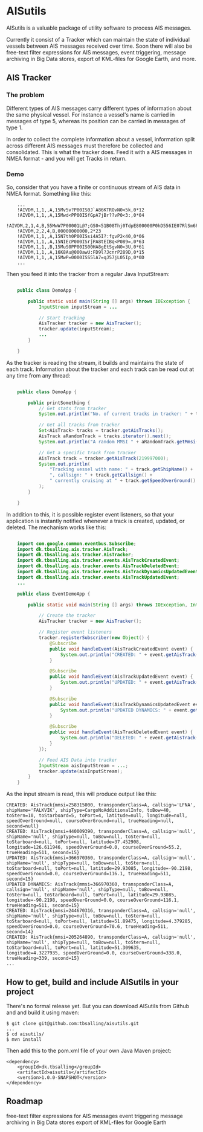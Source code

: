 # AISutils

AISutils is a valuable package of utility software to process AIS messages.

Currently it consist of a Tracker which can maintain the state of individual vessels between AIS messages received over time. Soon there will also be
free-text filter expressions for AIS messages, event triggering, message archiving in Big Data stores, export of KML-files for Google Earth, and more.

## AIS Tracker

### The problem
Different types of AIS messages carry different types of information about the same physical
vessel. For instance a vessel's name is carried in messages of type 5, whereas its position
can be carried in messages of type 1.

In order to collect the complete information about a vessel, information split across different
AIS messages must therefore be collected and consolidated. This is what the tracker does. Feed it
with a AIS messages in NMEA format - and you will get Tracks in return.

### Demo
So, consider that you have a finite or continuous stream of AIS data in NMEA format.
Something like this:

```
    ...
    !AIVDM,1,1,,A,15Mv5v?P00IS0J`A86KTROvN0<5k,0*12
    !AIVDM,1,1,,A,15Mwd<PP00ISfGpA7jBr??vP0<3:,0*04
    !AIVDM,2,1,4,B,55MwW7P00001L@?;GS0<51B08Thj0TdpE800000P0hD556IE07RlSm6P0000,0*0B
    !AIVDM,2,2,4,B,00000000000,2*23
    !AIVDM,1,1,,A,15N7th0P00ISsi4A5I?:fgvP2<40,0*06
    !AIVDM,1,1,,A,15NIEcP000ISrjPA8tEIBq<P089=,0*63
    !AIVDM,1,1,,B,15MuS0PP00IS00HA8gEtSgvN0<3U,0*61
    !AIVDM,1,1,,A,16K8Au@000awU:FD9l?JcnrP289D,0*15
    !AIVDM,1,1,,A,15MwP=0000ISS5lA7=qJ57jL05Ip,0*0D
    ...
```

Then you feed it into the tracker from a regular Java InputStream:

``` java

    public class DemoApp {

        public static void main(String [] args) throws IOException {
            InputStream inputStream = ...

            // Start tracking
            AisTracker tracker = new AisTracker();
            tracker.update(inputStream);
            ...
        }

    }
```

As the tracker is reading the stream, it builds and maintains the state of each track. Information about the tracker and each
track can be read out at any time from any thread:

``` java

    public class DemoApp {

        public printSomething {
            // Get stats from tracker
            System.out.println("No. of current tracks in tracker: " + tracker.getNumberOfAisTracks());

            // Get all tracks from tracker
            Set<AisTrack> tracks = tracker.getAisTracks();
            AisTrack aRandomTrack = tracks.iterator().next();
            System.out.println("A random MMSI " + aRandomTrack.getMmsi());

            // Get a specific track from tracker
            AisTrack track = tracker.getAisTrack(219997000);
            System.out.println(
                "Tracking vessel with name: " + track.getShipName() +
                ", callsign: " + track.getCallsign() +
                " currently cruising at " + track.getSpeedOverGround() + " knots."
            );
        }

    }
```

In addition to this, it is possible register event listeners, so that your application is instantly notified
whenever a track is created, updated, or deleted. The mechanism works like this:

``` java

    import com.google.common.eventbus.Subscribe;
    import dk.tbsalling.ais.tracker.AisTrack;
    import dk.tbsalling.ais.tracker.AisTracker;
    import dk.tbsalling.ais.tracker.events.AisTrackCreatedEvent;
    import dk.tbsalling.ais.tracker.events.AisTrackDeletedEvent;
    import dk.tbsalling.ais.tracker.events.AisTrackDynamicsUpdatedEvent;
    import dk.tbsalling.ais.tracker.events.AisTrackUpdatedEvent;
    ...

    public class EventDemoApp {

        public static void main(String [] args) throws IOException, InterruptedException {

            // Create the tracker
            AisTracker tracker = new AisTracker();

            // Register event listeners
            tracker.registerSubscriber(new Object() {
                @Subscribe
                public void handleEvent(AisTrackCreatedEvent event) {
                    System.out.println("CREATED: " + event.getAisTrack());
                }

                @Subscribe
                public void handleEvent(AisTrackUpdatedEvent event) {
                    System.out.println("UPDATED: " + event.getAisTrack());
                }

                @Subscribe
                public void handleEvent(AisTrackDynamicsUpdatedEvent event) {
                    System.out.println("UPDATED DYNAMICS: " + event.getAisTrack());
                }

                @Subscribe
                public void handleEvent(AisTrackDeletedEvent event) {
                    System.out.println("DELETED: " + event.getAisTrack());
                }
            });

            // Feed AIS Data into tracker
            InputStream aisInputStream = ...;
            tracker.update(aisInputStream);
        }
    }
```

As the input stream is read, this will produce output like this:

```
CREATED: AisTrack{mmsi=258315000, transponderClass=A, callsign='LFNA', shipName='FALKVIK', shipType=CargoNoAdditionalInfo, toBow=40, toStern=10, toStarboard=5, toPort=4, latitude=null, longitude=null, speedOverGround=null, courseOverGround=null, trueHeading=null, second=null}
CREATED: AisTrack{mmsi=440009390, transponderClass=A, callsign='null', shipName='null', shipType=null, toBow=null, toStern=null, toStarboard=null, toPort=null, latitude=37.452908, longitude=126.611946, speedOverGround=0.0, courseOverGround=55.2, trueHeading=511, second=15}
UPDATED: AisTrack{mmsi=366970360, transponderClass=A, callsign='null', shipName='null', shipType=null, toBow=null, toStern=null, toStarboard=null, toPort=null, latitude=29.93085, longitude=-90.2198, speedOverGround=0.0, courseOverGround=116.1, trueHeading=511, second=15}
UPDATED DYNAMICS: AisTrack{mmsi=366970360, transponderClass=A, callsign='null', shipName='null', shipType=null, toBow=null, toStern=null, toStarboard=null, toPort=null, latitude=29.93085, longitude=-90.2198, speedOverGround=0.0, courseOverGround=116.1, trueHeading=511, second=15}
CREATED: AisTrack{mmsi=244670316, transponderClass=A, callsign='null', shipName='null', shipType=null, toBow=null, toStern=null, toStarboard=null, toPort=null, latitude=51.89475, longitude=4.379285, speedOverGround=0.0, courseOverGround=70.6, trueHeading=511, second=14}
CREATED: AisTrack{mmsi=205264890, transponderClass=A, callsign='null', shipName='null', shipType=null, toBow=null, toStern=null, toStarboard=null, toPort=null, latitude=51.309635, longitude=4.3227935, speedOverGround=0.0, courseOverGround=338.0, trueHeading=339, second=15}
...
```

## How to get, build and include AISutils in your project
There's no formal release yet. But you can download AISutils from Github and and build it using maven:

```
$ git clone git@github.com:tbsalling/aisutils.git
...
$ cd aisutils/
$ mvn install
```

Then add this to the pom.xml file of your own Java Maven project:

```
<dependency>
    <groupId>dk.tbsalling</groupId>
    <artifactId>aisutils</artifactId>
    <version>1.0.0-SNAPSHOT</version>
</dependency>
```

Roadmap
-------
free-text filter expressions for AIS messages
event triggering
message archiving in Big Data stores
export of KML-files for Google Earth
